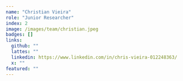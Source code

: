```yaml
---
name: "Christian Vieira"
role: "Junior Researcher"
index: 2
image: /images/team/christian.jpeg
badges: []
links:
  github: ""
  lattes: ""
  linkedin: https://www.linkedin.com/in/chris-vieira-012248363/
  x: ""
featured: ""
---
```

